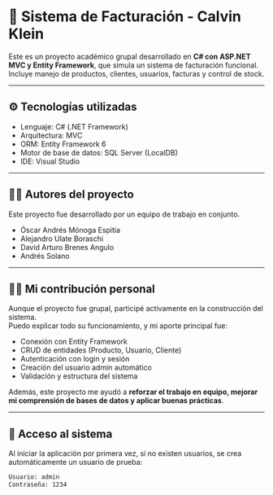 # 🧾 Sistema de Facturación - Calvin Klein

Este es un proyecto académico grupal desarrollado en **C# con ASP.NET MVC y Entity Framework**, que simula un sistema de facturación funcional.  
Incluye manejo de productos, clientes, usuarios, facturas y control de stock.

---

## ⚙️ Tecnologías utilizadas

- Lenguaje: C# (.NET Framework)
- Arquitectura: MVC
- ORM: Entity Framework 6
- Motor de base de datos: SQL Server (LocalDB)
- IDE: Visual Studio

---

## 🧑‍💻 Autores del proyecto

Este proyecto fue desarrollado por un equipo de trabajo en conjunto.  


- Óscar Andrés Mónoga Espitia 
- Alejandro Ulate Boraschi  
- David Arturo Brenes Angulo 
- Andrés Solano

---

## 🙋‍♂️ Mi contribución personal

Aunque el proyecto fue grupal, participé activamente en la construcción del sistema.  
Puedo explicar todo su funcionamiento, y mi aporte principal fue:

- Conexión con Entity Framework
- CRUD de entidades (Producto, Usuario, Cliente)
- Autenticación con login y sesión
- Creación del usuario admin automático
- Validación y estructura del sistema

Además, este proyecto me ayudó a **reforzar el trabajo en equipo, mejorar mi comprensión de bases de datos y aplicar buenas prácticas**.

---

## 🔐 Acceso al sistema

Al iniciar la aplicación por primera vez, si no existen usuarios, se crea automáticamente un usuario de prueba:

```bash
Usuario: admin  
Contraseña: 1234
